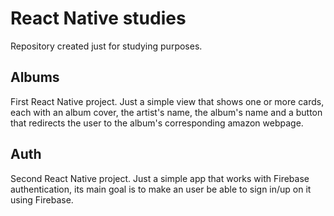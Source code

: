 # React Native studies

Repository created just for studying purposes.

## Albums

First React Native project. Just a simple view that shows one or more cards, each with an album cover, the artist's name, the album's name and a button that redirects the user to the album's corresponding amazon webpage.

## Auth

Second React Native project. Just a simple app that works with Firebase authentication, its main goal is to make an user be able to sign in/up on it using Firebase.  